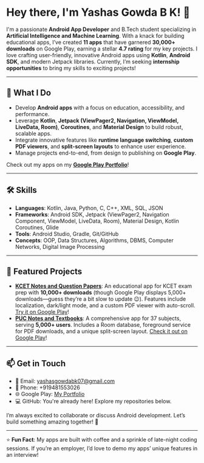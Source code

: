 # Hey there, I'm Yashas Gowda B K! 👋

I'm a passionate **Android App Developer** and B.Tech student specializing in **Artificial Intelligence and Machine Learning**. With a knack for building educational apps, I’ve created **11 apps** that have garnered **30,000+ downloads** on Google Play, earning a stellar **4.7 rating** for my key projects. I love crafting user-friendly, innovative Android apps using **Kotlin**, **Android SDK**, and modern Jetpack libraries. Currently, I’m seeking **internship opportunities** to bring my skills to exciting projects!

---

## 🚀 What I Do
- Develop **Android apps** with a focus on education, accessibility, and performance.
- Leverage **Kotlin**, **Jetpack (ViewPager2, Navigation, ViewModel, LiveData, Room)**, **Coroutines**, and **Material Design** to build robust, scalable apps.
- Integrate innovative features like **runtime language switching**, **custom PDF viewers**, and **split-screen layouts** to enhance user experience.
- Manage projects end-to-end, from design to publishing on **Google Play**.

Check out my apps on my **[Google Play Portfolio](https://play.google.com/store/search?q=pub:AppInnoVenture&c=apps)**!

---

## 🛠️ Skills
- **Languages**: Kotlin, Java, Python, C, C++, XML, SQL, JSON
- **Frameworks**: Android SDK, Jetpack (ViewPager2, Navigation Component, ViewModel, LiveData, Room), Material Design, Kotlin Coroutines, Glide
- **Tools**: Android Studio, Gradle, Git/GitHub
- **Concepts**: OOP, Data Structures, Algorithms, DBMS, Computer Networks, Digital Image Processing

---

## 🌟 Featured Projects
- **[KCET Notes and Question Papers](https://github.com/AppInnoVenture/kcetapp)**: An educational app for KCET exam prep with **10,000+ downloads** (though Google Play displays 5,000+ downloads—guess they’re a bit slow to update 😉). Features include localization, dark/light mode, and a custom PDF viewer with auto-scroll. [Try it on Google Play](https://play.google.com/store/apps/details?id=com.kea.pyp&utm_source=shareApp)!
- **[PUC Notes and Textbooks](https://github.com/AppInnoVenture/pucapp)**: A comprehensive app for 37 subjects, serving **5,000+ users**. Includes a Room database, foreground service for PDF downloads, and a unique split-screen layout. [Check it out on Google Play](https://play.google.com/store/apps/details?id=com.puc.pyp&utm_source=shareApp)!

---

## 📫 Get in Touch
- 📧 Email: [yashasgowdabk07@gmail.com](mailto:yashasgowdabk07@gmail.com)
- 📱 Phone: +919481553026
- 🌐 Google Play: [My Portfolio](https://play.google.com/store/search?q=pub:AppInnoVenture&c=apps)
- 💻 GitHub: You're already here! Explore my repositories below.

I’m always excited to collaborate or discuss Android development. Let’s build something amazing together! 🚀

---

⭐️ **Fun Fact**: My apps are built with coffee and a sprinkle of late-night coding sessions. If you’re an employer, I’d love to demo my apps’ unique features in an interview!

